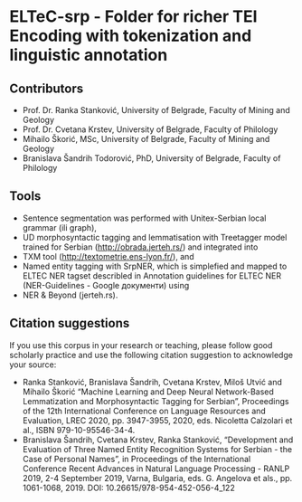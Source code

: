 # ELTeC-srp - Folder for richer TEI Encoding with tokenization and linguistic annotation
## Contributors
* Prof. Dr. Ranka Stanković, University of Belgrade, Faculty of Mining and Geology
* Prof. Dr. Cvetana Krstev, University of Belgrade, Faculty of Philology
* Mihailo Škorić, MSc, University of Belgrade, Faculty of Mining and Geology
* Branislava Šandrih Todorović, PhD, University of Belgrade, Faculty of Philology

## Tools
* Sentence segmentation was performed with Unitex-Serbian local grammar (ili graph), 
* UD morphosyntactic tagging and lemmatisation with Treetagger model trained for Serbian (http://obrada.jerteh.rs/) and integrated into 
* TXM tool (http://textometrie.ens-lyon.fr/), and 
* Named entity tagging with SrpNER, which is simplefied and mapped to ELTEC NER tagset describled in Annotation guidelines for ELTEC NER (NER-Guidelines - Google документи)  using 
* NER & Beyond (jerteh.rs).

## Citation suggestions

If you use this corpus in your research or teaching, please follow good scholarly practice and use the following citation suggestion to acknowledge your source:
* Ranka Stanković, Branislava Šandrih, Cvetana Krstev, Miloš Utvić and Mihailo Škorić “Machine Learning and Deep Neural Network-Based Lemmatization and Morphosyntactic Tagging for Serbian”, Proceedings of the 12th International Conference on Language Resources and Evaluation, LREC 2020, pp. 3947-3955, 2020, eds. Nicoletta Calzolari et al., ISBN 979-10-95546-34-4.
* Branislava Šandrih, Cvetana Krstev, Ranka Stanković, “Development and Evaluation of Three Named Entity Recognition Systems for Serbian - the Case of Personal Names”, in Proceedings of the International Conference Recent Advances in Natural Language Processing - RANLP 2019, 2-4 September 2019, Varna, Bulgaria, eds. G. Angelova et als., pp. 1061-1068, 2019. DOI: 10.26615/978-954-452-056-4_122
